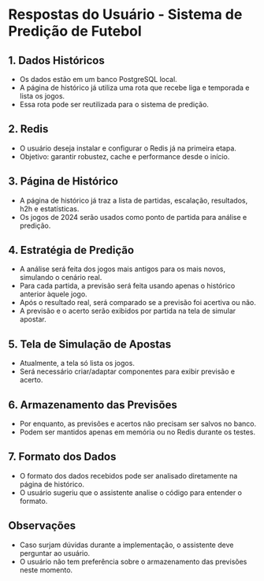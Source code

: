 # Respostas do Usuário - Sistema de Predição de Futebol

## 1. Dados Históricos
- Os dados estão em um banco PostgreSQL local.
- A página de histórico já utiliza uma rota que recebe liga e temporada e lista os jogos.
- Essa rota pode ser reutilizada para o sistema de predição.

## 2. Redis
- O usuário deseja instalar e configurar o Redis já na primeira etapa.
- Objetivo: garantir robustez, cache e performance desde o início.

## 3. Página de Histórico
- A página de histórico já traz a lista de partidas, escalação, resultados, h2h e estatísticas.
- Os jogos de 2024 serão usados como ponto de partida para análise e predição.

## 4. Estratégia de Predição
- A análise será feita dos jogos mais antigos para os mais novos, simulando o cenário real.
- Para cada partida, a previsão será feita usando apenas o histórico anterior àquele jogo.
- Após o resultado real, será comparado se a previsão foi acertiva ou não.
- A previsão e o acerto serão exibidos por partida na tela de simular apostar.

## 5. Tela de Simulação de Apostas
- Atualmente, a tela só lista os jogos.
- Será necessário criar/adaptar componentes para exibir previsão e acerto.

## 6. Armazenamento das Previsões
- Por enquanto, as previsões e acertos não precisam ser salvos no banco.
- Podem ser mantidos apenas em memória ou no Redis durante os testes.

## 7. Formato dos Dados
- O formato dos dados recebidos pode ser analisado diretamente na página de histórico.
- O usuário sugeriu que o assistente analise o código para entender o formato.

## Observações
- Caso surjam dúvidas durante a implementação, o assistente deve perguntar ao usuário.
- O usuário não tem preferência sobre o armazenamento das previsões neste momento.
